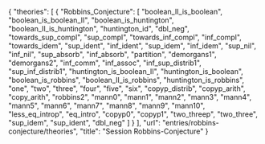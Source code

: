 {
    "theories": [
        {
            "Robbins_Conjecture": [
                "boolean_II_is_boolean",
                "boolean_is_boolean_II",
                "boolean_is_huntington",
                "boolean_II_is_huntington",
                "huntington_id",
                "dbl_neg",
                "towards_sup_compl",
                "sup_compl",
                "towards_inf_compl",
                "inf_compl",
                "towards_idem",
                "sup_ident",
                "inf_ident",
                "sup_idem",
                "inf_idem",
                "sup_nil",
                "inf_nil",
                "sup_absorb",
                "inf_absorb",
                "partition",
                "demorgans1",
                "demorgans2",
                "inf_comm",
                "inf_assoc",
                "inf_sup_distrib1",
                "sup_inf_distrib1",
                "huntington_is_boolean_II",
                "huntington_is_boolean",
                "boolean_is_robbins",
                "boolean_II_is_robbins",
                "huntington_is_robbins",
                "one",
                "two",
                "three",
                "four",
                "five",
                "six",
                "copyp_distrib",
                "copyp_arith",
                "copy_arith",
                "robbins2",
                "mann0",
                "mann1",
                "mann2",
                "mann3",
                "mann4",
                "mann5",
                "mann6",
                "mann7",
                "mann8",
                "mann9",
                "mann10",
                "less_eq_introp",
                "eq_intro",
                "copyp0",
                "copyp1",
                "two_threep",
                "two_three",
                "sup_idem",
                "sup_ident",
                "dbl_neg"
            ]
        }
    ],
    "url": "entries/robbins-conjecture/theories",
    "title": "Session Robbins-Conjecture"
}